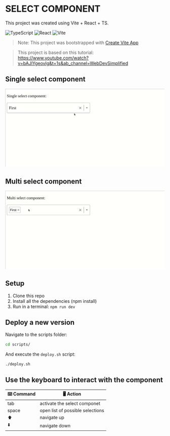 # SELECT COMPONENT

This project was created using Vite + React + TS.

![TypeScript](https://img.shields.io/badge/typescript-%23007ACC.svg?style=for-the-badge&logo=typescript&logoColor=white)
![React](https://img.shields.io/badge/react-%2320232a.svg?style=for-the-badge&logo=react&logoColor=%2361DAFB)
![Vite](https://img.shields.io/badge/vite-%23646CFF.svg?style=for-the-badge&logo=vite&logoColor=white)

> Note: This project was bootstrapped with [Create Vite App](https://vitejs.dev/guide/)

> This project is based on this tutorial: https://www.youtube.com/watch?v=bAJlYgeovlg&t=1s&ab_channel=WebDevSimplified

## Single select component
<img src="./public/singleSelect.gif" alt="singleSelect">

## Multi select component
<img src="./public/multiSelect.gif" alt="multiSelect">


## Setup
1. Clone this repo
2. Install all the dependencies (npm install)
3. Run in a terminal: `npm run dev`

## Deploy a new version
 Navigate to the scripts folder:

 ```bash
 cd scripts/
 ```

 And execute the `deploy.sh` script:

 ```bash
 ./deploy.sh
 ```


## Use the keyboard to interact with the component

⌨️ Command | 🖥️ Action
------- | ------
tab| activate the select componet
space | open list of possible selections
⬆️| navigate up
⬇️ | navigate down